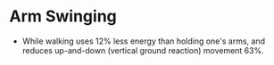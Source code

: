 Arm Swinging
============

* While walking uses 12% less energy than holding one's arms, and reduces up-and-down (vertical ground reaction) movement 63%.

